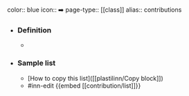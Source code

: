 color:: blue
icon:: ➡️
page-type:: [[class]]
alias:: contributions

- ### Definition 
  - 
- ### Sample list
  - [How to copy this list]([[plastilinn/Copy block]])
  - #inn-edit {{embed [[contribution/list]]}}


